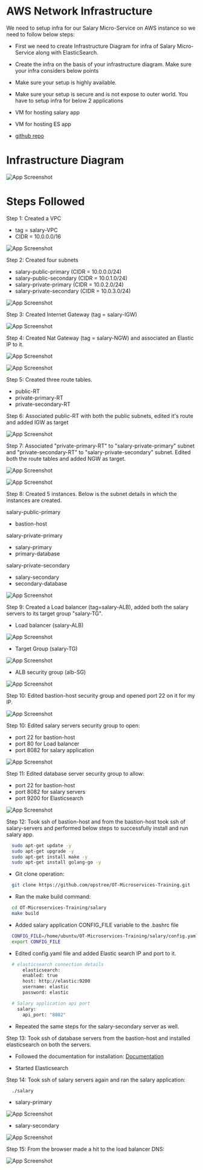 # AWS Network Infrastructure

We need to setup infra for our Salary Micro-Service on AWS instance so we need to follow below steps:
- First we need to create Infrastructure Diagram for infra of Salary Micro-Service along with ElasticSearch.
- Create the infra on the basis of your infrastructure diagram.
Make sure your infra considers below points
- Make sure your setup is highly available.
- Make sure your setup is secure and is not expose to outer world.
You have to setup infra for below 2 applications
- VM for hosting salary app
- VM for hosting ES app

- [github repo](https://github.com/opstree/OT-Microservices-Training.git)

# Infrastructure Diagram

![App Screenshot](ID5.png)

# Steps Followed

Step 1: Created a VPC 
- tag = salary-VPC
- CIDR = 10.0.0.0/16

![App Screenshot](salary-vpc.PNG)

Step 2: Created four subnets 

- salary-public-primary (CIDR = 10.0.0.0/24)
- salary-public-secondary (CIDR = 10.0.1.0/24) 
- salary-private-primary (CIDR = 10.0.2.0/24) 
- salary-private-secondary (CIDR = 10.0.3.0/24)

![App Screenshot](subnets.PNG)

Step 3: Created Internet Gateway (tag = salary-IGW)

![App Screenshot](salary-IGW.PNG)

Step 4: Created Nat Gateway (tag = salary-NGW) and associated an Elastic IP to it.

![App Screenshot](salary-NGW.PNG)

![App Screenshot](NGW-EIP.PNG)

Step 5: Created three route tables.

- public-RT
- private-primary-RT
- private-secondary-RT

Step 6: Associated public-RT with both the public subnets, edited it's route and added IGW as target

![App Screenshot](public-RT.PNG)

Step 7: Associated "private-primary-RT" to "salary-private-primary" subnet and "private-secondary-RT" to "salary-private-secondary" subnet. Edited both the route tables and added NGW as target.

![App Screenshot](private-primary-RT.PNG)

![App Screenshot](private-secondary-RT.PNG)

Step 8: Created 5 instances. Below is the subnet details in which the instances are created.

salary-public-primary 
- bastion-host 

salary-private-primary
- salary-primary
- primary-database 

salary-private-secondary
- salary-secondary
- secondary-database 

![App Screenshot](instances.PNG)

Step 9: Created a Load balancer (tag=salary-ALB), added both the salary servers to its target group "salary-TG".

- Load balancer (salary-ALB)

![App Screenshot](salary-ALB.PNG)

- Target Group (salary-TG)

![App Screenshot](salary-TG.PNG)

- ALB security group (alb-SG)

![App Screenshot](alb-SG.PNG)

Step 10: Edited bastion-host security group and opened port 22 on it for my IP.

![App Screenshot](public-SG.PNG)

Step 10: Edited salary servers security group to open:
- port 22 for bastion-host
- port 80 for Load balancer 
- port 8082 for salary application

![App Screenshot](private-SG.PNG)

Step 11: Edited database server security group to allow:
- port 22 for bastion-host
- port 8082 for salary servers
- port 9200 for Elasticsearch

![App Screenshot](database-SG.PNG)

Step 12: Took ssh of bastion-host and from the bastion-host took ssh of salary-servers and performed below steps to successfully install and run salary app.

```bash
  sudo apt-get update -y
  sudo apt-get upgrade -y
  sudo apt-get install make -y
  sudo apt-get install golang-go -y
```
- Git clone operation:

```bash
  git clone https://github.com/opstree/OT-Microservices-Training.git
```

- Ran the make build command:

```bash
  cd OT-Microservices-Training/salary
  make build 
```

- Added salary application CONFIG_FILE variable to the .bashrc file 

```bash
  CONFIG_FILE=/home/ubuntu/OT-Microservices-Training/salary/config.yaml
  export CONFIG_FILE
```

- Edited config.yaml file and added Elastic search IP and port to it.

```bash
  # elasticsearch connection details
      elasticsearch:
      enabled: true
      host: http://elastic:9200
      username: elastic
      password: elastic

  # Salary application api port
    salary:
      api_port: "8082"
```

- Repeated the same steps for the salary-secondary server as well.

Step 13: Took ssh of database servers from the bastion-host and installed elasticsearch on both the servers.

- Followed the documentation for installation:
[Documentation](https://www.elastic.co/guide/en/elasticsearch/reference/current/docker.html)

- Started Elasticsearch

Step 14: Took ssh of salary servers again and ran the salary application:

```bash
  ./salary
```
- salary-primary

![App Screenshot](salary-primary.PNG)

- salary-secondary

![App Screenshot](salary-secondary.PNG)

Step 15: From the browser made a hit to the load balancer DNS:

![App Screenshot](DNS_Hit.PNG)